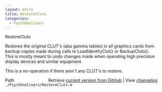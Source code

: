 ```yaml
---
layout: mfile
title: RestoreCluts
categories:
  - PsychOneliners
---
```


RestoreCluts

Restores the original CLUT's \(aka gamma tables\) in all graphics cards
from backup copies made during calls to LoadIdentityClut\(\) or
BackupCluts\(\). This is mostly meant to undo changes made when operating
high precision display devices and similar equipment.

This is a no\-operation if there aren't any CLUT's to restore.



<div class="code_header" style="text-align:right;">
  <span style="float:left;">Path&nbsp;&nbsp;</span> <span class="counter">Retrieve <a href=
  "https://raw.github.com/Psychtoolbox-3/Psychtoolbox-3/beta/./PsychOneliners/RestoreCluts.m">current version from GitHub</a> | View <a href=
  "https://github.com/Psychtoolbox-3/Psychtoolbox-3/commits/beta/./PsychOneliners/RestoreCluts.m">changelog</a></span>
</div>
<div class="code">
  <code>./PsychOneliners/RestoreCluts.m</code>
</div>
